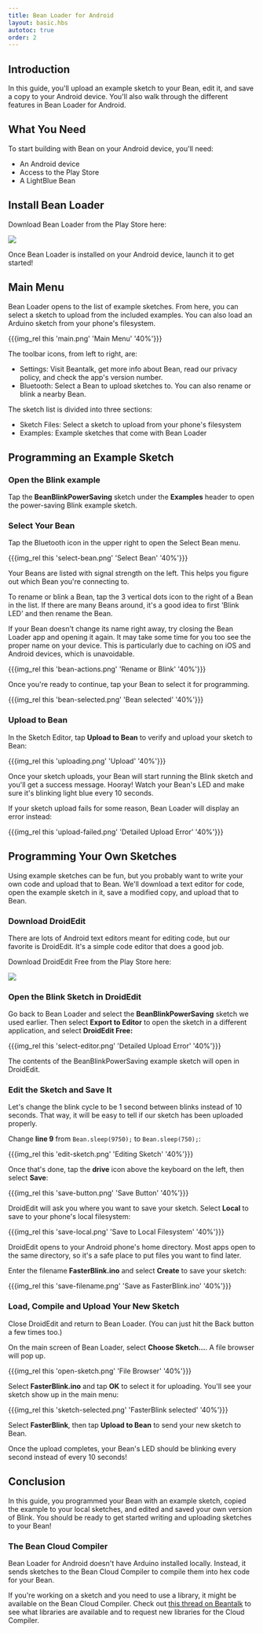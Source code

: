 ```yaml
---
title: Bean Loader for Android
layout: basic.hbs
autotoc: true
order: 2
---
```


## Introduction

In this guide, you'll upload an example sketch to your Bean, edit it, and save a copy to your Android device. You'll also walk through the different features in Bean Loader for Android.

## What You Need

To start building with Bean on your Android device, you'll need:

* An Android device
* Access to the Play Store
* A LightBlue Bean

## Install Bean Loader

Download Bean Loader from the Play Store here:

<a href="https://play.google.com/store/apps/details?id=com.punchthrough.bean.loader">
  <img src="../../_assets/images/getting-started/android/google_play.svg">
</a>

Once Bean Loader is installed on your Android device, launch it to get started!

## Main Menu

Bean Loader opens to the list of example sketches. From here, you can select a sketch to upload from the included examples. You can also load an Arduino sketch from your phone's filesystem.

{{{img_rel this 'main.png' 'Main Menu' '40%'}}}

The toolbar icons, from left to right, are:

* Settings: Visit Beantalk, get more info about Bean, read our privacy policy, and check the app's version number.
* Bluetooth: Select a Bean to upload sketches to. You can also rename or blink a nearby Bean.

The sketch list is divided into three sections:

* Sketch Files: Select a sketch to upload from your phone's filesystem
* Examples: Example sketches that come with Bean Loader

## Programming an Example Sketch

### Open the Blink example

Tap the **BeanBlinkPowerSaving** sketch under the **Examples** header to open the power-saving Blink example sketch.

### Select Your Bean

Tap the Bluetooth icon in the upper right to open the Select Bean menu.

{{{img_rel this 'select-bean.png' 'Select Bean' '40%'}}}

Your Beans are listed with signal strength on the left. This helps you figure out which Bean you're connecting to.

To rename or blink a Bean, tap the 3 vertical dots icon to the right of a Bean in the list.  If there are many Beans around, it's a good idea to first 'Blink LED' and then rename the Bean. 

If your Bean doesn't change its name right away, try closing the Bean Loader app and opening it again. It may take some time for you too see the proper name on your device.  This is particularly due to caching on iOS and Android devices, which is unavoidable. 

{{{img_rel this 'bean-actions.png' 'Rename or Blink' '40%'}}}

Once you're ready to continue, tap your Bean to select it for programming.

{{{img_rel this 'bean-selected.png' 'Bean selected' '40%'}}}

### Upload to Bean

In the Sketch Editor, tap **Upload to Bean** to verify and upload your sketch to Bean:

{{{img_rel this 'uploading.png' 'Upload' '40%'}}}

Once your sketch uploads, your Bean will start running the Blink sketch and you'll get a success message. Hooray! Watch your Bean's LED and make sure it's blinking light blue every 10 seconds.

If your sketch upload fails for some reason, Bean Loader will display an error instead:

{{{img_rel this 'upload-failed.png' 'Detailed Upload Error' '40%'}}}

## Programming Your Own Sketches

Using example sketches can be fun, but you probably want to write your own code and upload that to Bean. We'll download a text editor for code, open the example sketch in it, save a modified copy, and upload that to Bean.

### Download DroidEdit

There are lots of Android text editors meant for editing code, but our favorite is DroidEdit. It's a simple code editor that does a good job.

Download DroidEdit Free from the Play Store here:

<a href="https://play.google.com/store/apps/details?id=com.aor.droidedit">
  <img src="../../_assets/images/getting-started/android/google_play.svg">
</a>

### Open the Blink Sketch in DroidEdit

Go back to Bean Loader and select the **BeanBlinkPowerSaving** sketch we used earlier. Then select **Export to Editor** to open the sketch in a different application, and select **DroidEdit Free:**

{{{img_rel this 'select-editor.png' 'Detailed Upload Error' '40%'}}}

The contents of the BeanBlinkPowerSaving example sketch will open in DroidEdit.

### Edit the Sketch and Save It

Let's change the blink cycle to be 1 second between blinks instead of 10 seconds. That way, it will be easy to tell if our sketch has been uploaded properly.

Change **line 9** from `Bean.sleep(9750);` to `Bean.sleep(750);`:

{{{img_rel this 'edit-sketch.png' 'Editing Sketch' '40%'}}}

Once that's done, tap the **drive** icon above the keyboard on the left, then select **Save**:

{{{img_rel this 'save-button.png' 'Save Button' '40%'}}}

DroidEdit will ask you where you want to save your sketch. Select **Local** to save to your phone's local filesystem:

{{{img_rel this 'save-local.png' 'Save to Local Filesystem' '40%'}}}

DroidEdit opens to your Android phone's home directory. Most apps open to the same directory, so it's a safe place to put files you want to find later.

Enter the filename **FasterBlink.ino** and select **Create** to save your sketch:

{{{img_rel this 'save-filename.png' 'Save as FasterBlink.ino' '40%'}}}

### Load, Compile and Upload Your New Sketch

Close DroidEdit and return to Bean Loader. (You can just hit the Back button a few times too.)

On the main screen of Bean Loader, select **Choose Sketch...**. A file browser will pop up.

{{{img_rel this 'open-sketch.png' 'File Browser' '40%'}}}

Select **FasterBlink.ino** and tap **OK** to select it for uploading. You'll see your sketch show up in the main menu:

{{{img_rel this 'sketch-selected.png' 'FasterBlink selected' '40%'}}}

Select **FasterBlink**, then tap **Upload to Bean** to send your new sketch to Bean.

Once the upload completes, your Bean's LED should be blinking every second instead of every 10 seconds!

## Conclusion

In this guide, you programmed your Bean with an example sketch, copied the example to your local sketches, and edited and saved your own version of Blink. You should be ready to get started writing and uploading sketches to your Bean!

### The Bean Cloud Compiler

Bean Loader for Android doesn't have Arduino installed locally. Instead, it sends sketches to the Bean Cloud Compiler to compile them into hex code for your Bean.

If you're working on a sketch and you need to use a library, it might be available on the Bean Cloud Compiler. Check out [this thread on Beantalk](http://beantalk.punchthrough.com/t/cloud-compiler-library-requests/1101) to see what libraries are available and to request new libraries for the Cloud Compiler.
